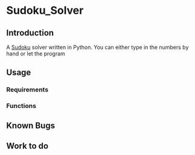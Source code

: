 # Sudoku_Solver

## Introduction

A [Sudoku](https://en.wikipedia.org/wiki/Sudoku) solver written in Python. You can either type in the numbers by hand or let the program 

## Usage
### Requirements

### Functions



## Known Bugs

## Work to do

